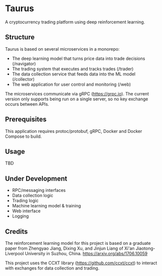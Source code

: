 # Taurus
A cryptocurrency trading platform using deep reinforcement learning.

## Structure
Taurus is based on several microservices in a monorepo:
* The deep learning model that turns price data into trade decisions (/navigator)
* The trading system that executes and tracks trades (/trader)
* The data collection service that feeds data into the ML model (/collector)
* The web application for user control and monitoring (/web)

The microservices communicate via gRPC (https://grpc.io). The current version only supports being run on a single server, so no key exchange occurs between APIs.

## Prerequisites
This application requires protoc/protobuf, gRPC, Docker and Docker Compose to build.

## Usage
TBD

## Under Development
* RPC/messaging interfaces
* Data collection logic
* Trading logic
* Machine learning model & training
* Web interface
* Logging

## Credits
The reinforcement learning model for this project is based on a graduate paper from Zhengyao Jiang, Dixing Xu, and Jinjun Liang of Xi'an Jiaotong-Liverpool University in Suzhou, China.
https://arxiv.org/abs/1706.10059

This project uses the CCXT library (https://github.com/ccxt/ccxt) to interact with exchanges for data collection and trading.
